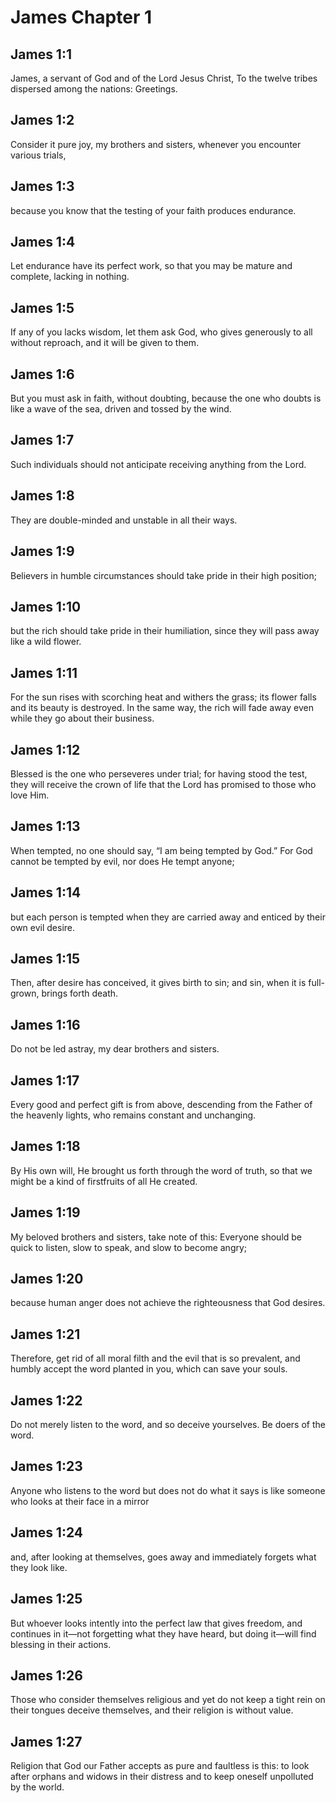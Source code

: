 # James Chapter 1

## James 1:1
James, a servant of God and of the Lord Jesus Christ, To the twelve tribes dispersed among the nations: Greetings.

## James 1:2
Consider it pure joy, my brothers and sisters, whenever you encounter various trials,

## James 1:3
because you know that the testing of your faith produces endurance.

## James 1:4
Let endurance have its perfect work, so that you may be mature and complete, lacking in nothing.

## James 1:5
If any of you lacks wisdom, let them ask God, who gives generously to all without reproach, and it will be given to them.

## James 1:6
But you must ask in faith, without doubting, because the one who doubts is like a wave of the sea, driven and tossed by the wind.

## James 1:7
Such individuals should not anticipate receiving anything from the Lord.

## James 1:8
They are double-minded and unstable in all their ways.

## James 1:9
Believers in humble circumstances should take pride in their high position;

## James 1:10
but the rich should take pride in their humiliation, since they will pass away like a wild flower.

## James 1:11
For the sun rises with scorching heat and withers the grass; its flower falls and its beauty is destroyed. In the same way, the rich will fade away even while they go about their business.

## James 1:12
Blessed is the one who perseveres under trial; for having stood the test, they will receive the crown of life that the Lord has promised to those who love Him.

## James 1:13
When tempted, no one should say, “I am being tempted by God.” For God cannot be tempted by evil, nor does He tempt anyone;

## James 1:14
but each person is tempted when they are carried away and enticed by their own evil desire.

## James 1:15
Then, after desire has conceived, it gives birth to sin; and sin, when it is full-grown, brings forth death.

## James 1:16
Do not be led astray, my dear brothers and sisters.

## James 1:17
Every good and perfect gift is from above, descending from the Father of the heavenly lights, who remains constant and unchanging.

## James 1:18
By His own will, He brought us forth through the word of truth, so that we might be a kind of firstfruits of all He created.

## James 1:19
My beloved brothers and sisters, take note of this: Everyone should be quick to listen, slow to speak, and slow to become angry;

## James 1:20
because human anger does not achieve the righteousness that God desires.

## James 1:21
Therefore, get rid of all moral filth and the evil that is so prevalent, and humbly accept the word planted in you, which can save your souls.

## James 1:22
Do not merely listen to the word, and so deceive yourselves. Be doers of the word.

## James 1:23
Anyone who listens to the word but does not do what it says is like someone who looks at their face in a mirror

## James 1:24
and, after looking at themselves, goes away and immediately forgets what they look like.

## James 1:25
But whoever looks intently into the perfect law that gives freedom, and continues in it—not forgetting what they have heard, but doing it—will find blessing in their actions.

## James 1:26
Those who consider themselves religious and yet do not keep a tight rein on their tongues deceive themselves, and their religion is without value.

## James 1:27
Religion that God our Father accepts as pure and faultless is this: to look after orphans and widows in their distress and to keep oneself unpolluted by the world.

